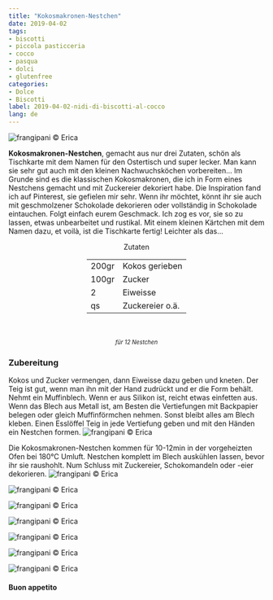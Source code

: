 ```yaml
---
title: "Kokosmakronen-Nestchen"
date: 2019-04-02
tags:
- biscotti
- piccola pasticceria
- cocco
- pasqua
- dolci
- glutenfree
categories:
- Dolce
- Biscotti
label: 2019-04-02-nidi-di-biscotti-al-cocco
lang: de
---
```

![](../2019-04-02-nidi-di-biscotti-al-cocco/header.jpeg "frangipani © Erica")

**Kokosmakronen-Nestchen**, gemacht aus nur drei Zutaten, schön als Tischkarte mit dem Namen für den Ostertisch und super lecker. Man kann sie sehr gut auch mit den kleinen Nachwuchsköchen vorbereiten... Im Grunde sind es die klassischen Kokosmakronen, die ich in Form eines Nestchens gemacht und mit Zuckereier dekoriert habe. Die Inspiration fand ich auf Pinterest, sie gefielen mir sehr. Wenn ihr möchtet, könnt ihr sie auch mit geschmolzener Schokolade dekorieren oder vollständig in Schokolade eintauchen. Folgt einfach eurem Geschmack. Ich zog es vor, sie so zu lassen, etwas unbearbeitet und rustikal. Mit einem kleinen Kärtchen mit dem Namen dazu, et voilà, ist die Tischkarte fertig! Leichter als das...

<div id="wrapper" style="text-align: center">
  <div id="yourdiv" style="display: inline-block;">
    <div class="ingredients" itemscope itemtype="http://schema.org/Recipe">
      <span itemprop="name" style="display:none;">Kokosmakronen-Nestchen</span>
      <span itemprop="recipeCategory" style="display:none;">Süsses</span>
      <img itemprop="image" style="display:none;" class="ignore-gallery-item" src="../2019-04-02-nidi-di-biscotti-al-cocco/header.jpeg"/>
      <span itemprop="author" style="display:none;">Erica Raiano</span>
      <span itemprop="description" style="display:none;">Kokosmakronen-Nestchen, gemacht aus nur drei Zutaten, schön als Tischkarte mit dem Namen für den Ostertisch und super lecker.</span>
      <div class="ingredients-title">Zutaten</div>
      <table>
        <tbody>
          <tr itemprop="recipeIngredient">
            <td>200gr</td>
            <td>Kokos gerieben</td>
          </tr>
          <tr itemprop="recipeIngredient">
            <td>100gr</td>
            <td>Zucker</td>
          </tr>
          <tr itemprop="recipeIngredient">
            <td>2</td>
            <td>Eiweisse</td>
          </tr>
          <tr itemprop="recipeIngredient">
            <td>qs</td>
            <td>Zuckereier o.ä.</td>
          </tr>
        </tbody>
      </table>
      <br></br>
      <i class="pull-right" style="font-size: 80%;">für 12 Nestchen</i>
    </div>
  </div>
</div>


<h3>
  <font color="grey">
    <i class="fa-solid fa-gears"></i>
  </font> Zubereitung
</h3>

Kokos und Zucker vermengen, dann Eiweisse dazu geben und kneten. Der Teig ist gut, wenn man ihn mit der Hand zudrückt und er die Form behält. Nehmt ein Muffinblech. Wenn er aus Silikon ist, reicht etwas einfetten aus. Wenn das Blech aus Metall ist, am Besten die Vertiefungen mit Backpapier belegen oder gleich Muffinförmchen nehmen. Sonst bleibt alles am Blech kleben. Einen Esslöffel Teig in jede Vertiefung geben und mit den Händen ein Nestchen formen.
![](../2019-04-02-nidi-di-biscotti-al-cocco/teglia.jpeg "frangipani © Erica")

Die Kokosmakronen-Nestchen kommen für 10-12min in der vorgeheizten Ofen bei 180°C Umluft. Nestchen komplett im Blech auskühlen lassen, bevor ihr sie raushohlt. Num Schluss mit Zuckereier, Schokomandeln oder -eier dekorieren.
![](../2019-04-02-nidi-di-biscotti-al-cocco/risultato1.jpeg "frangipani © Erica")

![](../2019-04-02-nidi-di-biscotti-al-cocco/risultato2.jpeg "frangipani © Erica")

![](../2019-04-02-nidi-di-biscotti-al-cocco/risultato3.jpeg "frangipani © Erica")

![](../2019-04-02-nidi-di-biscotti-al-cocco/risultato4.jpeg "frangipani © Erica")

![](../2019-04-02-nidi-di-biscotti-al-cocco/risultato5.jpeg "frangipani © Erica")

![](../2019-04-02-nidi-di-biscotti-al-cocco/risultato6.jpeg "frangipani © Erica")

![](../2019-04-02-nidi-di-biscotti-al-cocco/risultato7.jpeg "frangipani © Erica")

<h4>Buon appetito
  <font color="red">
    <i class="fa-regular fa-face-smile"></i>
  </font>
</h4>

